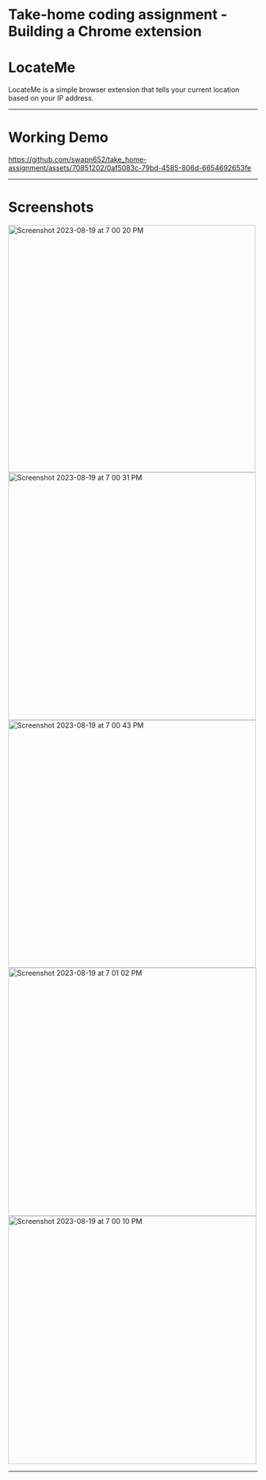 # Take-home coding assignment - Building a Chrome extension

# LocateMe

LocateMe is a simple browser extension that tells your current location based on your IP address.

---

# Working Demo
https://github.com/swapn652/take_home-assignment/assets/70851202/0af5083c-79bd-4585-806d-6654692653fe

---
# Screenshots
<img width="499" alt="Screenshot 2023-08-19 at 7 00 20 PM" src="https://github.com/swapn652/take_home-assignment/assets/70851202/62053d0d-6a13-45be-b318-f88da26031d5">
<img width="500" alt="Screenshot 2023-08-19 at 7 00 31 PM" src="https://github.com/swapn652/take_home-assignment/assets/70851202/be4c3584-620b-424a-b5e1-72e3b4ff5333">
<img width="500" alt="Screenshot 2023-08-19 at 7 00 43 PM" src="https://github.com/swapn652/take_home-assignment/assets/70851202/718c5728-f068-4564-ae2a-cfcd6e560c35">
<img width="501" alt="Screenshot 2023-08-19 at 7 01 02 PM" src="https://github.com/swapn652/take_home-assignment/assets/70851202/6f7befee-a163-4112-89db-205bcacfef78">
<img width="501" alt="Screenshot 2023-08-19 at 7 00 10 PM" src="https://github.com/swapn652/take_home-assignment/assets/70851202/4b25a8d4-c7b7-4c71-8bd1-82302dcdd4fd">

---
